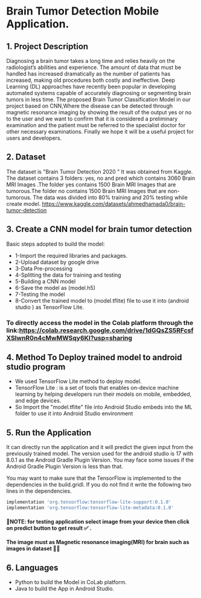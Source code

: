 # Brain Tumor Detection Mobile Application.
## 1. Project Description
Diagnosing a brain tumor takes a long time and relies heavily on the radiologist’s abilities and experience. The amount of data that must be handled has increased dramatically as the number of patients has increased, making old procedures both costly and ineffective. Deep Learning (DL) approaches have recently been popular in developing automated systems capable of accurately diagnosing or segmenting brain tumors in less time. The proposed Brain Tumor Classification Model  in our project based on CNN,Where the disease can be detected through magnetic resonance imaging by showing the result of the output yes or no to the user and we want to confirm that it is considered a preliminary examination and the patient must be referred to the specialist doctor for other necessary examinations. Finally we hope it will be a useful project for users and developers.

## 2. Dataset
The dataset is "Brain Tumor Detection 2020 " It was obtained from Kaggle. The dataset contains 3 folders: yes, no and pred which contains 3060 Brain MRI Images .The folder yes contains 1500 Brain MRI Images that are tumorous.The folder no contains 1500 Brain MRI Images that are non-tumorous. The data was divided into 80% training and 20% testing while create model.
https://www.kaggle.com/datasets/ahmedhamada0/brain-tumor-detection 

## 3. Create a CNN model for brain tumor detection 
Basic steps adopted to build the model:

* 1-Import the required libraries and packages.
* 2-Upload dataset by google drive
* 3-Data Pre-processing 
* 4-Splitting the data for training and testing
* 5-Building a CNN model
* 6-Save the model as (model.h5)
* 7-Testing the model
* 8-Convert the trained model to (model.tflite) file to use it into (android studio ) as TensorFlow Lite.
### To directly access the model in the Colab platform through the link:https://colab.research.google.com/drive/1dGQsZS5RFcsfXSlwnR0n4cMwMWSqy6KI?usp=sharing

## 4. Method To Deploy trained model to android studio program
* We used TensorFlow Lite method to deploy model.
* TensorFlow Lite : is a set of tools that enables on-device machine learning by helping developers run their models on mobile, embedded, and edge devices. 
* So Import the "model.tflite" file into Android Studio embeds into the ML folder to use it into Android Studio environment

## 5. Run the Application

It can directly run the application and it will predict the given input from the previously trained model. The version used for the android studio is 17 with 8.0.1 as the Android Gradle Plugin Version. You may face some issues if the Android Gradle Plugin Version is less than that.

You may want to make sure that the TensorFlow is implemented to the dependencies in the build.gridl. If you do not find it write the following two lines in the dependencies. 

```bash 
implementation 'org.tensorflow:tensorflow-lite-support:0.1.0'
implementation 'org.tensorflow:tensorflow-lite-metadata:0.1.0'
```
 #### 🔷NOTE: for testing application select image from your device then click on predict button to get result ✅ .
 #### The image must as Magnetic resonance imaging(MRI) for brain such as images in dataset 🧠🩻
 
## 6. Languages
* Python to build the Model in CoLab platform.
* Java to build the App in Android Studio.
